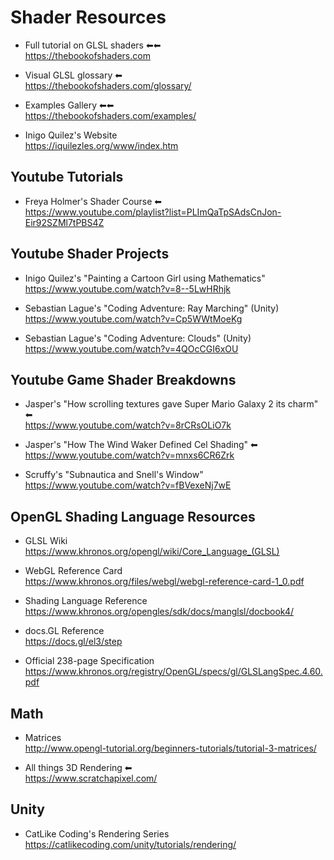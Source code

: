# Shader Resources

- Full tutorial on GLSL shaders ⬅⬅ \
<https://thebookofshaders.com>

- Visual GLSL glossary ⬅ \
<https://thebookofshaders.com/glossary/>

- Examples Gallery ⬅⬅ \
<https://thebookofshaders.com/examples/>

- Inigo Quilez's Website \
<https://iquilezles.org/www/index.htm>

## Youtube Tutorials

- Freya Holmer's Shader Course ⬅ \
<https://www.youtube.com/playlist?list=PLImQaTpSAdsCnJon-Eir92SZMl7tPBS4Z>

## Youtube Shader Projects

- Inigo Quilez's "Painting a Cartoon Girl using Mathematics" \
<https://www.youtube.com/watch?v=8--5LwHRhjk>

- Sebastian Lague's "Coding Adventure: Ray Marching" (Unity) \
<https://www.youtube.com/watch?v=Cp5WWtMoeKg>

- Sebastian Lague's "Coding Adventure: Clouds" (Unity) \
<https://www.youtube.com/watch?v=4QOcCGI6xOU>

## Youtube Game Shader Breakdowns

- Jasper's "How scrolling textures gave Super Mario Galaxy 2 its charm" ⬅ \
<https://www.youtube.com/watch?v=8rCRsOLiO7k>

- Jasper's "How The Wind Waker Defined Cel Shading" ⬅ \
<https://www.youtube.com/watch?v=mnxs6CR6Zrk>

- Scruffy's "Subnautica and Snell's Window" \
<https://www.youtube.com/watch?v=fBVexeNj7wE>

## OpenGL Shading Language Resources

- GLSL Wiki \
<https://www.khronos.org/opengl/wiki/Core_Language_(GLSL)>

- WebGL Reference Card \
<https://www.khronos.org/files/webgl/webgl-reference-card-1_0.pdf>

- Shading Language Reference \
<https://www.khronos.org/opengles/sdk/docs/manglsl/docbook4/>

- docs.GL Reference \
<https://docs.gl/el3/step>

- Official 238-page Specification \
<https://www.khronos.org/registry/OpenGL/specs/gl/GLSLangSpec.4.60.pdf>

## Math

- Matrices \
<http://www.opengl-tutorial.org/beginners-tutorials/tutorial-3-matrices/>

- All things 3D Rendering ⬅ \
<https://www.scratchapixel.com/>

## Unity

- CatLike Coding's Rendering Series \
<https://catlikecoding.com/unity/tutorials/rendering/>
